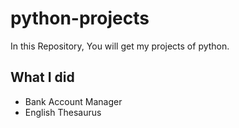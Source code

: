 # python-projects
In this Repository, You will get my projects of python. 

## What I did

- Bank Account Manager
- English Thesaurus
